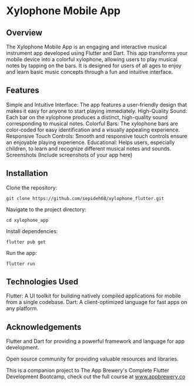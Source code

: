 # Xylophone Mobile App

## Overview
The Xylophone Mobile App is an engaging and interactive musical instrument app developed using Flutter and Dart. This app transforms your mobile device into a colorful xylophone, allowing users to play musical notes by tapping on the bars. It is designed for users of all ages to enjoy and learn basic music concepts through a fun and intuitive interface.

## Features
Simple and Intuitive Interface: The app features a user-friendly design that makes it easy for anyone to start playing immediately.
High-Quality Sound: Each bar on the xylophone produces a distinct, high-quality sound corresponding to musical notes.
Colorful Bars: The xylophone bars are color-coded for easy identification and a visually appealing experience.
Responsive Touch Controls: Smooth and responsive touch controls ensure an enjoyable playing experience.
Educational: Helps users, especially children, to learn and recognize different musical notes and sounds.
Screenshots
(Include screenshots of your app here)

## Installation
Clone the repository:
```
git clone https://github.com/sepideh68/xylophone_flutter.git
```
Navigate to the project directory:
```
cd xylophone_app
```
Install dependencies:
```
flutter pub get
```
Run the app:
```
flutter run
```
## Technologies Used
Flutter: A UI toolkit for building natively compiled applications for mobile from a single codebase.
Dart: A client-optimized language for fast apps on any platform.

## Acknowledgements
Flutter and Dart for providing a powerful framework and language for app development.

Open source community for providing valuable resources and libraries.

This is a companion project to The App Brewery's Complete Flutter Development Bootcamp, check out the full course at www.appbrewery.co

